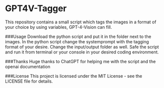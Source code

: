 # GPT4V-Tagger
This repository contains a small script which tags the images in a format of your choice by using variables, GPT-4-Vision can fill. 

###Usage
Download the python script and put it in the folder next to the images. 
In the python script change the systemprompt with the tagging format of your desire. 
Change the input/output folder as well. 
Safe the script and run it from terminal or your console in your desired coding environment.

###Thanks
Huge thanks to ChatGPT for helping me with the script and the openai documentation

###License
This project is licensed under the MIT License - see the LICENSE file for details.

